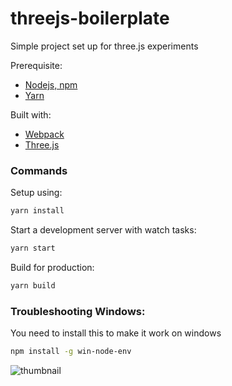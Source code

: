 # threejs-boilerplate

Simple project set up for three.js experiments

Prerequisite:
- [Nodejs, npm](https://nodejs.org/en/)
- [Yarn](https://yarnpkg.com/getting-started/install)

Built with:

- [Webpack](https://webpack.js.org/)
- [Three.js](https://threejs.org/)

### Commands

Setup using:

```bash
yarn install
```

Start a development server with watch tasks:

```bash
yarn start
```

Build for production:

```bash
yarn build
```

### Troubleshooting Windows:

You need to install this to make it work on windows

```bash
npm install -g win-node-env
```


![thumbnail](https://user-images.githubusercontent.com/5593293/111908348-2d336f00-8a59-11eb-8cd6-a73596f8e3c3.png)
